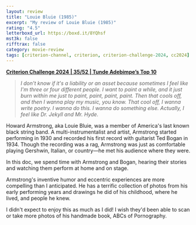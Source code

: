 ```yaml
---
layout: review
title: "Louie Bluie (1985)"
excerpt: "My review of Louie Bluie (1985)"
rating: "4.5"
letterboxd_url: https://boxd.it/8YQhsf
mst3k: false
rifftrax: false
category: movie-review
tags: [criterion-channel, criterion, criterion-challenge-2024, cc2024]
---
```


<b><a href="https://boxd.it/qWjuA/detail" target="_blank" rel="noopener">Criterion Challenge 2024 | 35/52 | Tunde Adebimpe’s Top 10</a></b>

<blockquote><i>I don't know if it's a liability or an asset because sometimes I feel like I'm three or four different people. I want to paint a while, and it just burn within me just to paint, paint, paint, paint. Then that cools off, and then I wanna play my music, you know. That cool off, I wanna write poetry. I wanna do this. I wanna do something else. Actually, I feel like Dr. Jekyll and Mr. Hyde.</i></blockquote>

Howard Armstrong, aka Louie Bluie, was a member of America's last known black string band. A multi-instrumentalist and artist, Armstrong started performing in 1930 and recorded his first record with guitarist Ted Bogan in 1934. Though the recording was a rag, Armstrong was just as comfortable playing Gershwin, Italian, or country—he met his audience where they were.

In this doc, we spend time with Armstrong and Bogan, hearing their stories and watching them perform at home and on stage.

Armstrong's inventive humor and eccentric experiences are more compelling than I anticipated. He has a terrific collection of photos from his early performing years and drawings he did of his childhood, where he lived, and people he knew.

I didn't expect to enjoy this as much as I did! I wish they'd been able to scan or take more photos of his handmade book, ABCs of Pornography.
